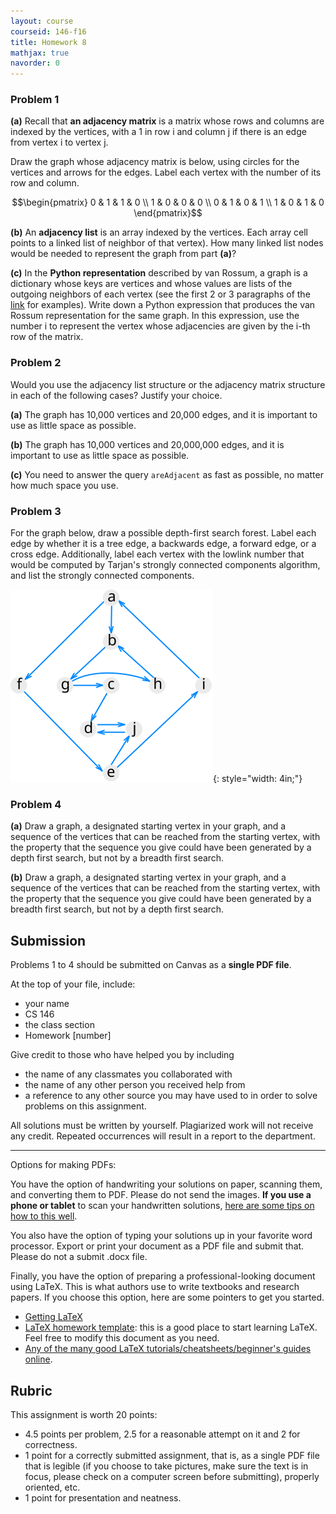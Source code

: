 ```yaml
---
layout: course
courseid: 146-f16
title: Homework 8
mathjax: true
navorder: 0
---
```


### Problem 1

__(a)__ Recall that __an adjacency matrix__ is a matrix whose rows and columns are indexed by the vertices, with a 1 in row i and column j if there is an edge from vertex i to vertex j.

   Draw the graph whose adjacency matrix is below, using circles for the vertices and arrows for the edges. Label each vertex with the number of its row and column.

$$\begin{pmatrix}
0 & 1 & 1 & 0 \\
1 & 0 & 0 & 0 \\
0 & 1 & 0 & 1 \\
1 & 0 & 1 & 0
\end{pmatrix}$$

__(b)__ An __adjacency list__ is an array indexed by the vertices. Each array cell points to a linked list of neighbor of that vertex). How many linked list nodes would be needed to represent the graph from part __(a)__?


__(c)__ In the __Python representation__ described by van Rossum, a graph is a dictionary whose keys are vertices and whose values are lists of the outgoing neighbors of each vertex (see the first 2 or 3 paragraphs of the  [link](https://www.python.org/doc/essays/graphs/) for examples). Write down a Python expression that produces the van Rossum representation for the same graph. In this expression, use the number i to represent the vertex whose adjacencies are given by the i-th row of the matrix.

### Problem 2

Would you use the adjacency list structure or the adjacency matrix structure in each of the following cases? Justify your choice.

__(a)__ The graph has 10,000 vertices and 20,000 edges, and it is important to use as little space as possible.

__(b)__ The graph has 10,000 vertices and 20,000,000 edges, and it is important to use as little space as possible.

__(c)__ You need to answer the query `areAdjacent` as fast as possible, no matter how much space you use.



### Problem 3

For the graph below, draw a possible depth-first search forest. Label each edge by whether it is a tree edge, a backwards edge, a forward edge, or a cross edge. Additionally, label each vertex with the lowlink number that would be computed by Tarjan's strongly connected components algorithm, and list the strongly connected components.

![a digraph](digraph.svg){: style="width: 4in;"}

### Problem 4
__(a)__
Draw a graph, a designated starting vertex in your graph, and a sequence of the vertices that can be reached from the starting vertex, with the property that the sequence you give could have been generated by a depth first search, but not by a breadth first search.

__(b)__
Draw a graph, a designated starting vertex in your graph, and a sequence of the vertices that can be reached from the starting vertex, with the property that the sequence you give could have been generated by a breadth first search, but not by a depth first search.

## Submission

Problems 1 to 4 should be submitted on Canvas as a __single PDF file__.

At the top of your file, include:

* your name
* CS 146
* the class section
* Homework [number]

Give credit to those who have helped you by including

* the name of any classmates you collaborated with
* the name of any other person you received help from
* a reference to any other source you may have used to in order to solve problems on this assignment.

All solutions must be written by yourself. Plagiarized work will not receive any credit. Repeated occurrences will result in a report to the department.

---
Options for making PDFs:

You have the option of handwriting your solutions on paper, scanning them, and converting them to PDF. Please do not send the images.
__If you use a phone or tablet__ to scan your handwritten solutions, [here are some tips on how to this well](http://www.howtogeek.com/209951/the-best-ways-to-scan-a-document-using-your-phone-or-tablet/).

You also have the option of typing your solutions up in your favorite word processor. Export or print your document as a PDF file and submit that. Please do not a submit .docx file.

Finally, you have the option of preparing a professional-looking document using LaTeX. This is what authors use to write textbooks and research papers. If you choose this option, here are some pointers to get you started.

* [Getting LaTeX](https://www.latex-project.org/get/)
* [LaTeX homework template](http://www.jennylam.cc/assets/template.zip): this is a good place to start learning LaTeX. Feel free to modify this document as you need.
* [Any of the many good LaTeX tutorials/cheatsheets/beginner's guides online](https://lmddgtfy.net/?q=Latex%20quickstart).


## Rubric

This assignment is worth 20 points:

* 4.5 points per problem, 2.5 for a reasonable attempt on it and 2 for correctness.
* 1 point for a correctly submitted assignment, that is, as a single PDF file that is legible (if you choose to take pictures, make sure the text is in focus, please check on a computer screen before submitting), properly oriented, etc.
* 1 point for presentation and neatness.
